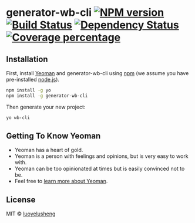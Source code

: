 # generator-wb-cli [![NPM version][npm-image]][npm-url] [![Build Status][travis-image]][travis-url] [![Dependency Status][daviddm-image]][daviddm-url] [![Coverage percentage][coveralls-image]][coveralls-url]
> 

## Installation

First, install [Yeoman](http://yeoman.io) and generator-wb-cli using [npm](https://www.npmjs.com/) (we assume you have pre-installed [node.js](https://nodejs.org/)).

```bash
npm install -g yo
npm install -g generator-wb-cli
```

Then generate your new project:

```bash
yo wb-cli
```

## Getting To Know Yeoman

 * Yeoman has a heart of gold.
 * Yeoman is a person with feelings and opinions, but is very easy to work with.
 * Yeoman can be too opinionated at times but is easily convinced not to be.
 * Feel free to [learn more about Yeoman](http://yeoman.io/).

## License

MIT © [luoyelusheng]()


[npm-image]: https://badge.fury.io/js/generator-wb-cli.svg
[npm-url]: https://npmjs.org/package/generator-wb-cli
[travis-image]: https://travis-ci.com/luoyelusheng/generator-wb-cli.svg?branch=master
[travis-url]: https://travis-ci.com/luoyelusheng/generator-wb-cli
[daviddm-image]: https://david-dm.org/luoyelusheng/generator-wb-cli.svg?theme=shields.io
[daviddm-url]: https://david-dm.org/luoyelusheng/generator-wb-cli
[coveralls-image]: https://coveralls.io/repos/luoyelusheng/generator-wb-cli/badge.svg
[coveralls-url]: https://coveralls.io/r/luoyelusheng/generator-wb-cli
